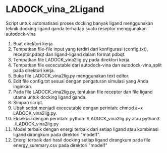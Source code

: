 # LADOCK_vina_2Ligand
Script untuk automatisasi proses docking banyak ligand menggunakan teknik docking ligand ganda terhadap suatu reseptor menggunakan autodock-vina

1. Buat direktori kerja
2. Tempatkan file-file input yang terdiri dari konfigurasi (config.txt), receptor.pdbqt dan ligand-ligand dalam format pdbqt.
3. Tempatkan file LADOCK_vina2lig.py pada direktori kerja.
4. Tempatkan file excecutable dari autodock-vina dan autodock-vina_split pada direktori kerja.
5. Buka file LADOCK_vina2lig.py menggunakan text editor.
6. Edit file config.txt sesuai dengan pengaturan simulasi yang Anda inginkan.
7. Pada file LADOCK_vina2lig.py, tentukan file receptor dan file ligand utama untuk docking ligand ganda.
8. Simpan script.
9. Ubah script menjadi excecutable dengan perintah: chmod a+x LADOCK_vina2lig.py.
10. Eksekusi dengan perintah: python ./LADOCK_vina2lig.py atau python3 ./LADOCK_vina2lig.py
11. Model terbaik dengan energi terbaik dari setiap ligand atau kombinasi ligand dirangkum pada direktori "model1".
12. Energi terbaik dari hasil docking setiap ligand dirangkum pada file energy_summary.csv pada direktori "model1"

